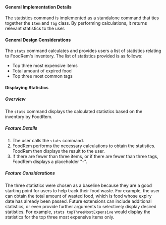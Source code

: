 <!-- markdownlint-disable-file first-line-h1 -->

#### General Implementation Details

The statistics command is implemented as a standalone command that ties together the `Item` and `Tag` class. By performing calculations, it returns relevant statistics to the user.

#### General Design Considerations

The `stats` command calculates and provides users a list of statistics relating to FoodRem's inventory. The list of statistics provided is as follows:

* Top three most expensive items
* Total amount of expired food
* Top three most common tags

#### Displaying Statistics

##### Overview

The `stats` command displays the calculated statistics based on the inventory by FoodRem.

##### Feature Details

1. The user calls the `stats` command.
1. FoodRem performs the necessary calculations to obtain the statistics. FoodRem then displays the result to the user.
1. If there are fewer than three items, or if there are fewer than three tags, FoodRem displays a placeholder "-".

##### Feature Considerations

The three statistics were chosen as a baseline because they are a good starting point for users to help track their food waste. For example, the user can obtain the total amount of wasted food, which is food whose expiry date has already been passed. Future extensions can include additional statistics, or even provide further arguments to selectively display desired statistics. For example, `stats topThreeMostExpensive` would display the statistics for the top three most expensive items only.
